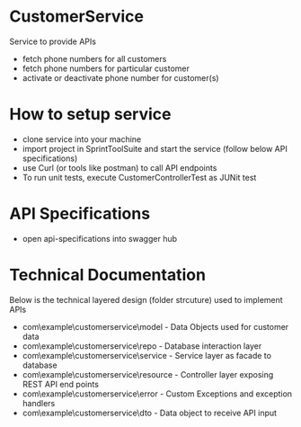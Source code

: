 # CustomerService
Service to provide APIs 
* fetch phone numbers for all customers
* fetch phone numbers for particular customer
* activate or deactivate phone number for customer(s)

# How to setup service 
* clone service into your machine
* import project in SprintToolSuite and start the service (follow below API specifications)
* use Curl (or tools like postman) to call API endpoints
* To run unit tests, execute CustomerControllerTest as JUNit test

# API Specifications
* open api-specifications into swagger hub

# Technical Documentation
Below is the technical layered design (folder strcuture) used to implement APIs 
* com\example\customerservice\model - Data Objects used for customer data
* com\example\customerservice\repo -  Database interaction layer
* com\example\customerservice\service - Service layer as facade to database
* com\example\customerservice\resource - Controller layer exposing REST API end points
* com\example\customerservice\error - Custom Exceptions and exception handlers
* com\example\customerservice\dto - Data object to receive API input
